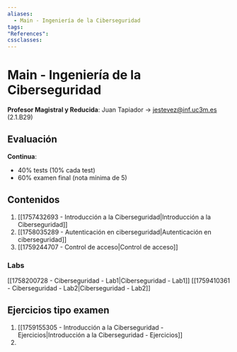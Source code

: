 ```yaml
---
aliases:
  - Main - Ingeniería de la Ciberseguridad
tags:
"References":
cssclasses:
---
```

# Main - Ingeniería de la Ciberseguridad

**Profesor Magistral y Reducida**: Juan Tapiador -> jestevez@inf.uc3m.es (2.1.B29)

## Evaluación

**Continua**: 
- 40% tests (10% cada test)
- 60% examen final (nota mínima de 5)

## Contenidos

1. [[1757432693 - Introducción a la Ciberseguridad|Introducción a la Ciberseguridad]]
2. [[1758035289 - Autenticación en ciberseguridad|Autenticación en ciberseguridad]]
3. [[1759244707 - Control de acceso|Control de acceso]]


### Labs

[[1758200728 - Ciberseguridad - Lab1|Ciberseguridad - Lab1]]
[[1759410361 - Ciberseguridad - Lab2|Ciberseguridad - Lab2]]

## Ejercicios tipo examen

1. [[1759155305 - Introducción a la Ciberseguridad - Ejercicios|Introducción a la Ciberseguridad - Ejercicios]]
2. 